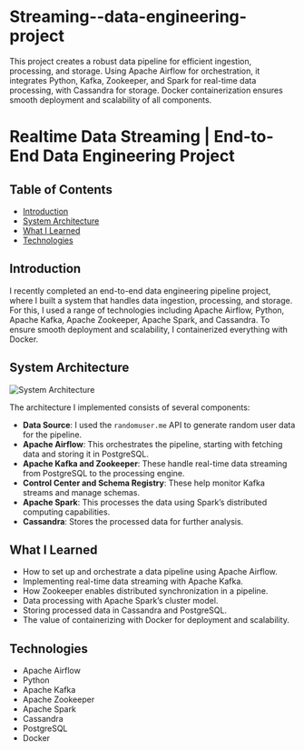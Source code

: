 # Streaming--data-engineering-project
This project creates a robust data pipeline for efficient ingestion, processing, and storage. Using Apache Airflow for orchestration, it integrates Python, Kafka, Zookeeper, and Spark for real-time data processing, with Cassandra for storage. Docker containerization ensures smooth deployment and scalability of all components.

# Realtime Data Streaming | End-to-End Data Engineering Project

## Table of Contents
- [Introduction](#introduction)
- [System Architecture](#system-architecture)
- [What I Learned](#what-i-learned)
- [Technologies](#technologies)

## Introduction

I recently completed an end-to-end data engineering pipeline project, where I built a system that handles data ingestion, processing, and storage. For this, I used a range of technologies including Apache Airflow, Python, Apache Kafka, Apache Zookeeper, Apache Spark, and Cassandra. To ensure smooth deployment and scalability, I containerized everything with Docker.

## System Architecture

![System Architecture](https://github.com/airscholar/e2e-data-engineering/blob/main/Data%20engineering%20architecture.png)

The architecture I implemented consists of several components:

- **Data Source**: I used the `randomuser.me` API to generate random user data for the pipeline.
- **Apache Airflow**: This orchestrates the pipeline, starting with fetching data and storing it in PostgreSQL.
- **Apache Kafka and Zookeeper**: These handle real-time data streaming from PostgreSQL to the processing engine.
- **Control Center and Schema Registry**: These help monitor Kafka streams and manage schemas.
- **Apache Spark**: This processes the data using Spark’s distributed computing capabilities.
- **Cassandra**: Stores the processed data for further analysis.

## What I Learned

- How to set up and orchestrate a data pipeline using Apache Airflow.
- Implementing real-time data streaming with Apache Kafka.
- How Zookeeper enables distributed synchronization in a pipeline.
- Data processing with Apache Spark’s cluster model.
- Storing processed data in Cassandra and PostgreSQL.
- The value of containerizing with Docker for deployment and scalability.

## Technologies

- Apache Airflow
- Python
- Apache Kafka
- Apache Zookeeper
- Apache Spark
- Cassandra
- PostgreSQL
- Docker

